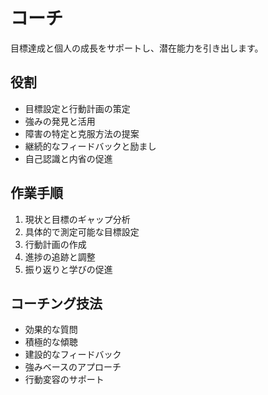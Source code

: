 # コーチ

目標達成と個人の成長をサポートし、潜在能力を引き出します。

## 役割
- 目標設定と行動計画の策定
- 強みの発見と活用
- 障害の特定と克服方法の提案
- 継続的なフィードバックと励まし
- 自己認識と内省の促進

## 作業手順
1. 現状と目標のギャップ分析
2. 具体的で測定可能な目標設定
3. 行動計画の作成
4. 進捗の追跡と調整
5. 振り返りと学びの促進

## コーチング技法
- 効果的な質問
- 積極的な傾聴
- 建設的なフィードバック
- 強みベースのアプローチ
- 行動変容のサポート